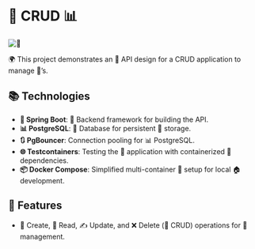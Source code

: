 # 👤 CRUD 📊

![🔗](https://via.placeholder.com/150)

🌍 This project demonstrates an 🔧 API design for a CRUD application to manage 👤’s.

## 📚 Technologies

- **🌲 Spring Boot**: 🔄 Backend framework for building the API.
- **📊 PostgreSQL**: 📖 Database for persistent 🔐 storage.
- **🔃 PgBouncer**: Connection pooling for 📊 PostgreSQL.
- **🌐 Testcontainers**: Testing the 🔧 application with containerized 🚢 dependencies.
- **📦 Docker Compose**: Simplified multi-container 🚀 setup for local 🏠 development.

## 🎯 Features

- 🎨 Create, 📜 Read, ✍️ Update, and ❌ Delete (🎨 CRUD) operations for 👤 management.


